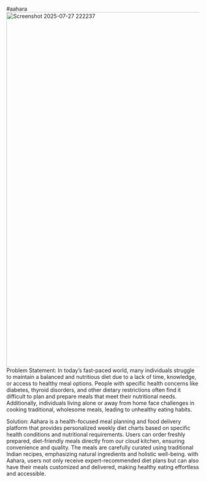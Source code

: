 #aahara
<img width="1912" height="925" alt="Screenshot 2025-07-27 222237" src="https://github.com/user-attachments/assets/7b5e25ed-943b-4978-b41a-790a0c6a16be" />
Problem Statement:
In today’s fast-paced world, many individuals struggle to maintain a balanced and nutritious diet due to a lack of time, knowledge, or access to healthy meal options. People with specific health concerns like diabetes, thyroid disorders, and other dietary restrictions often find it difficult to plan and prepare meals that meet their nutritional needs. Additionally, individuals living alone or away from home face challenges in cooking traditional, wholesome meals, leading to unhealthy eating habits.

Solution:
Aahara is a health-focused meal planning and food delivery platform that provides personalized weekly diet charts based on specific health conditions and nutritional requirements. Users can order freshly prepared, diet-friendly meals directly from our cloud kitchen, ensuring convenience and quality. The meals are carefully curated using traditional Indian recipes, emphasizing natural ingredients and holistic well-being.
with Aahara, users not only receive expert-recommended diet plans but can also have their meals customized and delivered, making healthy eating effortless and accessible.

